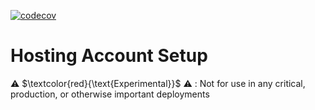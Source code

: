 [![codecov](https://codecov.io/github/aws-solutions/solution-spark-on-aws/branch/codecov/graph/badge.svg?flag=workbench-core-accounts)](https://codecov.io/github/aws-solutions/solution-spark-on-aws)

# Hosting Account Setup

⚠️ $\textcolor{red}{\text{Experimental}}$ ⚠️ : Not for use in any critical, production, or otherwise important deployments
